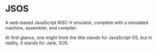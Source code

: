 # JSOS

A web-based JavaScript RISC-V emulator, complete with a simulated machine, assembler, and compiler.

At first glance, one might think the title stands for JavaScript OS, but in reality, it stands for Jank, SOS.
